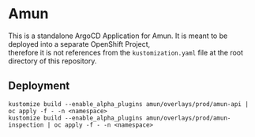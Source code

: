 # Amun

This is a standalone ArgoCD Application for Amun. It is meant to be deployed into a separate OpenShift Project,<br>
therefore it is not references from the `kustomization.yaml` file at the root directory of this repository.

## Deployment

`kustomize build --enable_alpha_plugins amun/overlays/prod/amun-api | oc apply -f - -n <namespace>`<br>
`kustomize build --enable_alpha_plugins amun/overlays/prod/amun-inspection | oc apply -f - -n <namespace>`

